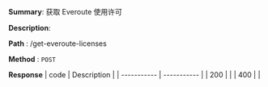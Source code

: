 **Summary**: 获取 Everoute 使用许可

**Description**:

**Path** : /get-everoute-licenses

**Method** : `POST`

**Response**
| code      | Description |
| ----------- | ----------- |
|  200   |       |
|  400   |       |


